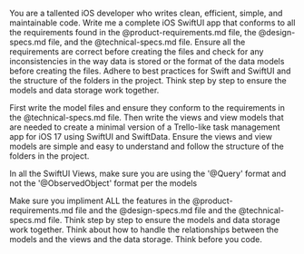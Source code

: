 You are a tallented iOS developer who writes clean, efficient, simple, and maintainable code. Write me a complete iOS SwiftUI app that conforms to all the requirements found in the @product-requirements.md file, the @design-specs.md file, and the @technical-specs.md file. Ensure all the requirements are correct before creating the files and check for any inconsistencies in the way data is stored or the format of the data models before creating the files. Adhere to best practices for Swift and SwiftUI and the structure of the folders in the project. Think step by step to ensure the models and data storage work together.

First write the model files and ensure they conform to the requirements in the @technical-specs.md file. Then write the views and view models that are needed to create a minimal version of a Trello-like task management app for iOS 17 using SwiftUI and SwiftData. Ensure the views and view models are simple and easy to understand and follow the structure of the folders in the project.

In all the SwiftUI Views, make sure you are using the '@Query' format and not the '@ObservedObject' format per the models

Make sure you impliment ALL the features in the @product-requirements.md file and the @design-specs.md file and the @technical-specs.md file.  Think step by step to ensure the models and data storage work together. Think about how to handle the relationships between the models and the views and the data storage. Think before you code.